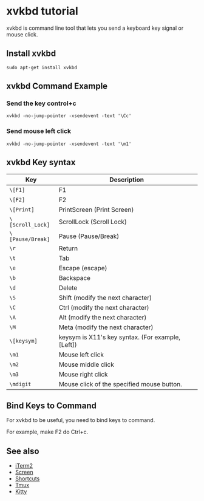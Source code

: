 # xvkbd tutorial

xvkbd is command line tool that lets you send a keyboard key signal or mouse click.

## Install xvkbd
```shell
sudo apt-get install xvkbd
```

## xvkbd Command Example

### Send the key control+c

```shell
xvkbd -no-jump-pointer -xsendevent -text '\Cc'
```

### Send mouse left click

```shell
xvkbd -no-jump-pointer -xsendevent -text '\m1'
```

## xvkbd Key syntax

| **Key** | **Description** |
| --- | --- |
| `\[F1]` | F1 |
| `\[F2]` | F2 |
| `\[Print]` | PrintScreen (Print Screen) |
| `\[Scroll_Lock]` | ScrollLock (Scroll Lock) |
| `\[Pause/Break]` | Pause (Pause/Break) |
| `\r` | Return |
| `\t` | Tab |
| `\e` | Escape (escape) |
| `\b` | Backspace |
| `\d` | Delete |
| `\S` | Shift (modify the next character) |
| `\C` | Ctrl (modify the next character) |
| `\A` | Alt (modify the next character) |
| `\M` | Meta (modify the next character) |
| `\[keysym]` | keysym is X11's key syntax. (For example, \[Left]) |
| `\m1` | Mouse left click |
| `\m2` | Mouse middle click |
| `\m3` | Mouse right click |
| `\mdigit` | Mouse click of the specified mouse button. |

## Bind Keys to Command
For xvkbd to be useful, you need to bind keys to command.

For example, make F2 do Ctrl+c.

## See also

- [iTerm2](iterm2.md)
- [Screen](screen.md)
- [Shortcuts](shortcuts.md)
- [Tmux](tmux.md)
- [Kitty](kitty/kitty.md)
